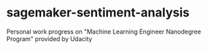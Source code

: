 # sagemaker-sentiment-analysis
Personal work progress on "Machine Learning Engineer Nanodegree Program" provided by Udacity
